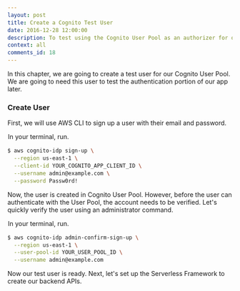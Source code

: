 ```yaml
---
layout: post
title: Create a Cognito Test User
date: 2016-12-28 12:00:00
description: To test using the Cognito User Pool as an authorizer for our serverless API backend, we are going to create a test user. We can create a user from the AWS CLI using the aws cognito-idp sign-up and admin-confirm-sign-up command.
context: all
comments_id: 18
---
```


In this chapter, we are going to create a test user for our Cognito User Pool. We are going to need this user to test the authentication portion of our app later.

### Create User

First, we will use AWS CLI to sign up a user with their email and password.

<img class="code-marker" src="/assets/s.png" />In your terminal, run.

``` bash
$ aws cognito-idp sign-up \
  --region us-east-1 \
  --client-id YOUR_COGNITO_APP_CLIENT_ID \
  --username admin@example.com \
  --password Passw0rd!
```

Now, the user is created in Cognito User Pool. However, before the user can authenticate with the User Pool, the account needs to be verified. Let's quickly verify the user using an administrator command.

<img class="code-marker" src="/assets/s.png" />In your terminal, run.

``` bash
$ aws cognito-idp admin-confirm-sign-up \
  --region us-east-1 \
  --user-pool-id YOUR_USER_POOL_ID \
  --username admin@example.com
```

Now our test user is ready. Next, let's set up the Serverless Framework to create our backend APIs.
